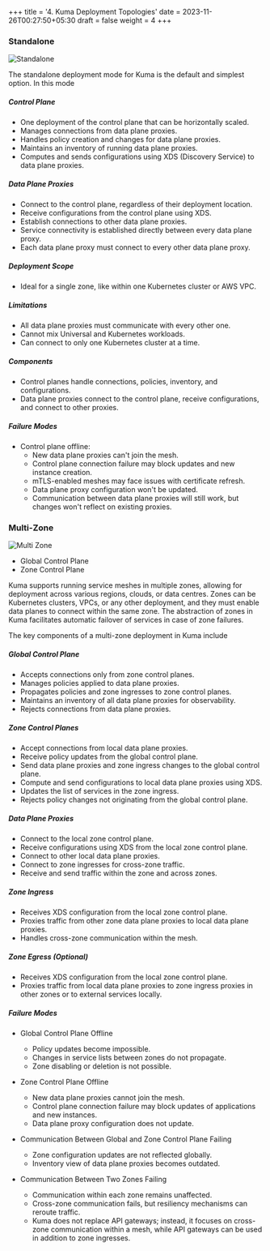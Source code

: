 +++
title = '4. Kuma Deployment Topologies'
date = 2023-11-26T00:27:50+05:30
draft = false
weight = 4
+++

### Standalone

![Standalone](/kuma-5.png)

The standalone deployment mode for Kuma is the default and simplest option. In this mode

##### Control Plane

- One deployment of the control plane that can be horizontally scaled.
- Manages connections from data plane proxies.
- Handles policy creation and changes for data plane proxies.
- Maintains an inventory of running data plane proxies.
- Computes and sends configurations using XDS (Discovery Service) to data plane proxies.

##### Data Plane Proxies
- Connect to the control plane, regardless of their deployment location.
- Receive configurations from the control plane using XDS.
- Establish connections to other data plane proxies.
- Service connectivity is established directly between every data plane proxy.
- Each data plane proxy must connect to every other data plane proxy.

##### Deployment Scope
- Ideal for a single zone, like within one Kubernetes cluster or AWS VPC.

##### Limitations
- All data plane proxies must communicate with every other one.
- Cannot mix Universal and Kubernetes workloads.
- Can connect to only one Kubernetes cluster at a time.

##### Components
- Control planes handle connections, policies, inventory, and configurations.
- Data plane proxies connect to the control plane, receive configurations, and connect to other proxies.

##### Failure Modes
- Control plane offline: 
    - New data plane proxies can't join the mesh.
    - Control plane connection failure may block updates and new instance creation.
    - mTLS-enabled meshes may face issues with certificate refresh.
    - Data plane proxy configuration won't be updated.
    - Communication between data plane proxies will still work, but changes won't reflect on existing proxies.

### Multi-Zone

![Multi Zone](/kuma-6.png)

- Global Control Plane
- Zone Control Plane

Kuma supports running service meshes in multiple zones, allowing for deployment across various regions, clouds, or data centres. Zones can be Kubernetes clusters, VPCs, or any other deployment, and they must enable data planes to connect within the same zone. The abstraction of zones in Kuma facilitates automatic failover of services in case of zone failures.

The key components of a multi-zone deployment in Kuma include

##### Global Control Plane
- Accepts connections only from zone control planes.
- Manages policies applied to data plane proxies.
- Propagates policies and zone ingresses to zone control planes.
- Maintains an inventory of all data plane proxies for observability.
- Rejects connections from data plane proxies.

##### Zone Control Planes
- Accept connections from local data plane proxies.
- Receive policy updates from the global control plane.
- Send data plane proxies and zone ingress changes to the global control plane.
- Compute and send configurations to local data plane proxies using XDS.
- Updates the list of services in the zone ingress.
- Rejects policy changes not originating from the global control plane.

##### Data Plane Proxies
- Connect to the local zone control plane.
- Receive configurations using XDS from the local zone control plane.
- Connect to other local data plane proxies.
- Connect to zone ingresses for cross-zone traffic.
- Receive and send traffic within the zone and across zones.

##### Zone Ingress
- Receives XDS configuration from the local zone control plane.
- Proxies traffic from other zone data plane proxies to local data plane proxies.
- Handles cross-zone communication within the mesh.

##### Zone Egress (Optional)
- Receives XDS configuration from the local zone control plane.
- Proxies traffic from local data plane proxies to zone ingress proxies in other zones or to external services locally.

##### Failure Modes
- Global Control Plane Offline      
    - Policy updates become impossible.
    - Changes in service lists between zones do not propagate.
    - Zone disabling or deletion is not possible.

- Zone Control Plane Offline
    - New data plane proxies cannot join the mesh.
    - Control plane connection failure may block updates of applications and new instances.
    - Data plane proxy configuration does not update.

- Communication Between Global and Zone Control Plane Failing
    - Zone configuration updates are not reflected globally.
    - Inventory view of data plane proxies becomes outdated.

- Communication Between Two Zones Failing
    - Communication within each zone remains unaffected.
    - Cross-zone communication fails, but resiliency mechanisms can reroute traffic.
    - Kuma does not replace API gateways; instead, it focuses on cross-zone communication within a mesh, while API gateways can be used in addition to zone ingresses.

